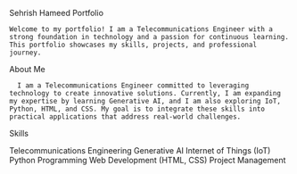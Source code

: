  Sehrish Hameed Portfolio

    Welcome to my portfolio! I am a Telecommunications Engineer with a strong foundation in technology and a passion for continuous learning. This portfolio showcases my skills, projects, and professional journey.


 About Me

      I am a Telecommunications Engineer committed to leveraging technology to create innovative solutions. Currently, I am expanding my expertise by learning Generative AI, and I am also exploring IoT, Python, HTML, and CSS. My goal is to integrate these skills into practical applications that address real-world challenges.

 Skills

Telecommunications Engineering
Generative AI
Internet of Things (IoT)
Python Programming
Web Development (HTML, CSS)
Project Management
